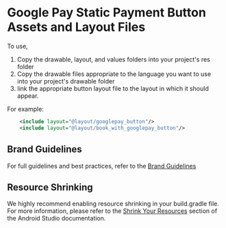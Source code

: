# Google Pay Static Payment Button Assets and Layout Files

To use,

1.  Copy the drawable, layout, and values folders into your project's res folder
2.  Copy the drawable files appropriate to the language you want to use into
    your project's drawable folder
3.  link the appropriate button layout file to the layout in which it should
    appear.

For example:

```xml
    <include layout="@layout/googlepay_button"/>
    <include layout="@layout/book_with_googlepay_button"/>
```

## Brand Guidelines

For full guidelines and best practices, refer to the [Brand
Guidelines](https://developers.google.com/pay/api/android/guides/brand-guidelines)

## Resource Shrinking

We highly recommend enabling resource shrinking in your build.gradle file. For
more information, please refer to the [Shrink Your
Resources](https://developer.android.com/studio/build/shrink-code.html#shrink-resources)
section of the Android Studio documentation.
